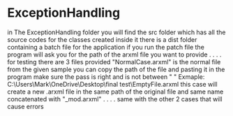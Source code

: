 # ExceptionHandling
in The ExceptionHandling folder you will find the src folder which has all the source codes for the classes created
inside it there is a dist folder containing a batch file for the application 
if you run the patch file the program will ask you for the path of the arxml file you want to provide 
.
.
.
.
for testing there are 3 files provided "NormalCase.arxml" is the normal file from the given sample 
you can copy the path of the file and pasting it in the program make sure the pass is right and is not between "  "
Exmaple: C:\Users\Mark\OneDrive\Desktop\final test\EmptyFile.arxml
this case will create a new .arxml file in the same path of the original file and same name concatenated with "_mod.arxml"
.
.
.
.
same with the other 2 cases that will cause errors
